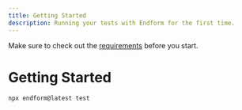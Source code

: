 ```yaml
---
title: Getting Started
description: Running your tests with Endform for the first time.
---
```


Make sure to check out the [requirements](/docs/reference/requirements) before you start.

# Getting Started

```
npx endform@latest test
```

